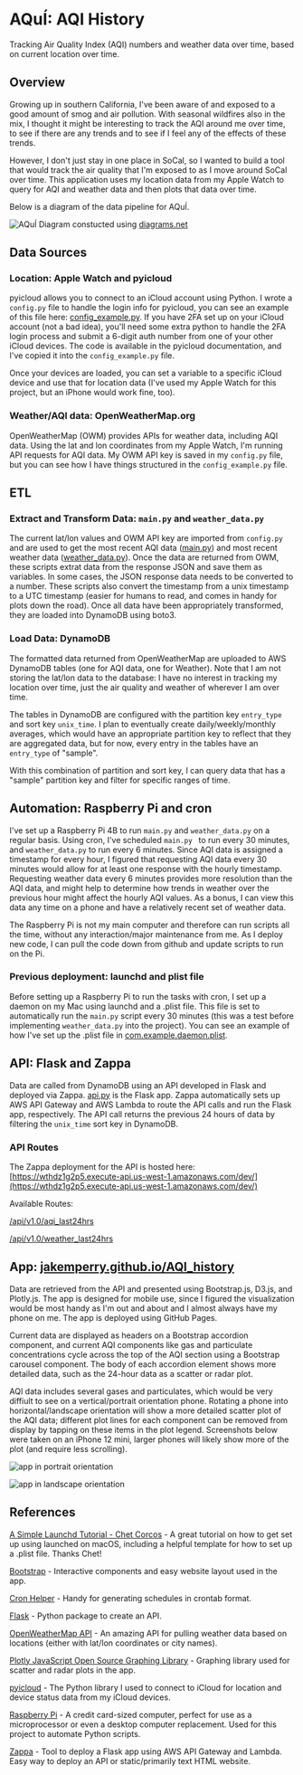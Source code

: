 # AQuÍ: AQI History
Tracking Air Quality Index (AQI) numbers and weather data over time, based on current location over time.

## Overview
Growing up in southern California, I've been aware of and exposed to a good amount of smog and air pollution.  With seasonal wildfires also in the mix, I thought it might be interesting to track the AQI around me over time, to see if there are any trends and to see if I feel any of the effects of these trends.

However, I don't just stay in one place in SoCal, so I wanted to build a tool that would track the air quality that I'm exposed to as I move around SoCal over time.  This application uses my location data from my Apple Watch to query for AQI and weather data and then plots that data over time.

Below is a diagram of the data pipeline for AQuÍ.

![AQuÍ](static/images/AQuÍ-pipeline.png)
Diagram constucted using [diagrams.net](https://www.diagrams.net)

## Data Sources

### Location: Apple Watch and pyicloud
pyicloud allows you to connect to an iCloud account using Python.  I wrote a ```config.py``` file to handle the login info for pyicloud, you can see an example of this file here: [config_example.py](examples/config_example.py).  If you have 2FA set up on your iCloud account (not a bad idea), you'll need some extra python to handle the 2FA login process and submit a 6-digit auth number from one of your other iCloud devices.  The code is available in the pyicloud documentation, and I've copied it into the ```config_example.py``` file.

Once your devices are loaded, you can set a variable to a specific iCloud device and use that for location data (I've used my Apple Watch for this project, but an iPhone would work fine, too).

### Weather/AQI data: OpenWeatherMap.org
OpenWeatherMap (OWM) provides APIs for weather data, including AQI data.  Using the lat and lon coordinates from my Apple Watch, I'm running API requests for AQI data.  My OWM API key is saved in my ```config.py``` file, but you can see how I have things structured in the ```config_example.py``` file.

## ETL

### Extract and Transform Data: ```main.py``` and ```weather_data.py```
The current lat/lon values and OWM API key are imported from ```config.py``` and are used to get the most recent AQI data ([main.py](main.py)) and most recent weather data ([weather_data.py](weather_data.py)).  Once the data are returned from OWM, these scripts extrat data from the response JSON and save them as variables.  In some cases, the JSON response data needs to be converted to a number.  These scripts also convert the timestamp from a unix timestamp to a UTC timestamp (easier for humans to read, and comes in handy for plots down the road).  Once all data have been appropriately transformed, they are loaded into DynamoDB using boto3.

### Load Data: DynamoDB
The formatted data returned from OpenWeatherMap are uploaded to AWS DynamoDB tables (one for AQI data, one for Weather).  Note that I am not storing the lat/lon data to the database: I have no interest in tracking my location over time, just the air quality and weather of wherever I am over time.  

The tables in DynamoDB are configured with the partition key ```entry_type``` and sort key ```unix_time```.  I plan to eventually create daily/weekly/monthly averages, which would have an appropriate partition key to reflect that they are aggregated data, but for now, every entry in the tables have an ```entry_type``` of "sample".

With this combination of partition and sort key, I can query data that has a "sample" partition key and filter for specific ranges of time.  

## Automation: Raspberry Pi and cron

I've set up a Raspberry Pi 4B to run ```main.py``` and ```weather_data.py``` on a regular basis.  Using cron, I've scheduled ```main.py ``` to run every 30 minutes, and ```weather_data.py``` to run every 6 minutes.  Since AQI data is assigned a timestamp for every hour, I figured that requesting AQI data every 30 minutes would allow for at least one response with the hourly timestamp.  Requesting weather data every 6 minutes provides more resolution than the AQI data, and might help to determine how trends in weather over the previous hour might affect the hourly AQI values.  As a bonus, I can view this data any time on a phone and have a relatively recent set of weather data.

The Raspberry Pi is not my main computer and therefore can run scripts all the time, without any interaction/major maintenance from me.  As I deploy new code, I can pull the code down from github and update scripts to run on the Pi.

### Previous deployment: launchd and plist file
Before setting up a Raspberry Pi to run the tasks with cron, I set up a daemon on my Mac using launchd and a .plist file.  This file is set to automatically run the ```main.py``` script every 30 minutes (this was a test before implementing ```weather_data.py``` into the project).  You can see an example of how I've set up the .plist file in [com.example.daemon.plist](examples/com.example.daemon.plist).

## API: Flask and Zappa
Data are called from DynamoDB using an API developed in Flask and deployed via Zappa.  [api.py](api.py) is the Flask app.  Zappa automatically sets up AWS API Gateway and AWS Lambda to route the API calls and run the Flask app, respectively.  The API call returns the previous 24 hours of data by filtering the ```unix_time``` sort key in DynamoDB.

### API Routes
The Zappa deployment for the API is hosted here:
[https://wthdz1g2p5.execute-api.us-west-1.amazonaws.com/dev/](https://wthdz1g2p5.execute-api.us-west-1.amazonaws.com/dev/)

Available Routes:

[/api/v1.0/aqi_last24hrs](https://wthdz1g2p5.execute-api.us-west-1.amazonaws.com/dev/api/v1.0/aqi_last24hrs)

[/api/v1.0/weather_last24hrs](https://wthdz1g2p5.execute-api.us-west-1.amazonaws.com/dev/api/v1.0/weather_last24hrs)

## App: [jakemperry.github.io/AQI_history](https://jakemperry.github.io/AQI_history/)
Data are retrieved from the API and presented using Bootstrap.js, D3.js, and Plotly.js.  The app is designed for mobile use, since I figured the visualization would be most handy as I'm out and about and I almost always have my phone on me.  The app is deployed using GitHub Pages.

Current data are displayed as headers on a Bootstrap accordion component, and current AQI components like gas and particulate concentrations cycle across the top of the AQI section using a Bootstrap carousel component.  The body of each accordion element shows more detailed data, such as the 24-hour data as a scatter or radar plot.  

AQI data includes several gases and particulates, which would be very diffiult to see on a vertical/portrait orientation phone.  Rotating a phone into horizontal/landscape orientation will show a more detailed scatter plot of the AQI data; different plot lines for each component can be removed from display by tapping on these items in the plot legend.  Screenshots below were taken on an iPhone 12 mini, larger phones will likely show more of the plot (and require less scrolling).

![app in portrait orientation](static/images/app_portrait.png) 

![app in landscape orientation](static/images/app_landscape.png)

## References

[A Simple Launchd Tutorial - Chet Corcos](https://medium.com/@chetcorcos/a-simple-launchd-tutorial-9fecfcf2dbb3) - A great tutorial on how to get set up using launched on macOS, including a helpful template for how to set up a .plist file.  Thanks Chet!

[Bootstrap](https://getbootstrap.com) - Interactive components and easy website layout used in the app.

[Cron Helper](https://cron.help) - Handy for generating schedules in crontab format.

[Flask](https://flask.palletsprojects.com/en/2.0.x/) - Python package to create an API.

[OpenWeatherMap API](https://openweathermap.org/api) - An amazing API for pulling weather data based on locations (either with lat/lon coordinates or city names).

[Plotly JavaScript Open Source Graphing Library](https://plotly.com/javascript/) - Graphing library used for scatter and radar plots in the app.

[pyicloud](https://pypi.org/project/pyicloud/) - The Python library I used to connect to iCloud for location and device status data from my iCloud devices.

[Raspberry Pi](https://www.raspberrypi.org) - A credit card-sized computer, perfect for use as a microprocessor or even a desktop computer replacement.  Used for this project to automate Python scripts.

[Zappa](https://github.com/zappa/Zappa) - Tool to deploy a Flask app using AWS API Gateway and Lambda.  Easy way to deploy an API or static/primarily text HTML website.
